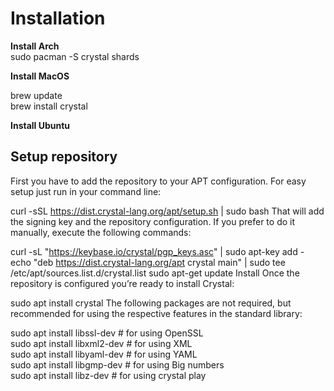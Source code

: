 # Installation 

**Install Arch**   
sudo pacman -S crystal shards  


**Install MacOS**

brew update   
brew install crystal   


**Install Ubuntu**  

## Setup repository  
First you have to add the repository to your APT configuration.
For easy setup just run in your command line: 

curl -sSL https://dist.crystal-lang.org/apt/setup.sh |     sudo bash
That will add the signing key and the repository configuration. If you prefer to do it manually, execute the following commands:

curl -sL "https://keybase.io/crystal/pgp_keys.asc" |      sudo apt-key add -
echo "deb https://dist.crystal-lang.org/apt crystal main" | sudo tee /etc/apt/sources.list.d/crystal.list
sudo apt-get update
Install
Once the repository is configured you’re ready to install Crystal:

sudo apt install crystal
The following packages are not required, but recommended for using the respective features in the standard library:

sudo apt install libssl-dev  #  for using OpenSSL    
sudo apt install libxml2-dev     #  for using XML    
sudo apt install libyaml-dev     #  for using YAML   
sudo apt install libgmp-dev      #  for using Big numbers   
sudo apt install libz-dev        #  for using crystal play
